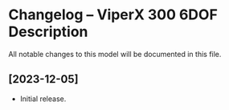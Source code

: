 # Changelog – ViperX 300 6DOF Description

All notable changes to this model will be documented in this file.

## [2023-12-05]
- Initial release.
